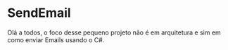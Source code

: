 # SendEmail
Olá a todos, o foco desse pequeno projeto não é em arquitetura e sim em como enviar Emails usando o C#.